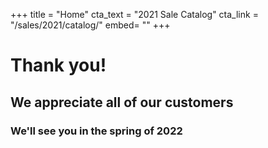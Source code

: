 +++
title = "Home"
cta_text = "2021 Sale Catalog"
cta_link = "/sales/2021/catalog/"
embed= ""
+++
# Thank you!
## We appreciate all of our customers

### We'll see you in the spring of 2022
